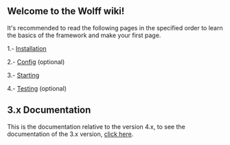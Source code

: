 ## Welcome to the Wolff wiki!

It's recommended to read the following pages in the specified order to learn the basics of the framework and make your first page.

1.- [Installation](https://getwolff.com/doc/4.x/installation)

2.- [Config](https://getwolff.com/doc/4.x/config) (optional)

3.- [Starting](https://getwolff.com/doc/4.x/starting)

4.- [Testing](https://getwolff.com/doc/4.x/testing) (optional)

## 3.x Documentation

This is the documentation relative to the version 4.x, to see the documentation of the 3.x version, [click here](https://getwolff.com/doc/3.x/home).
